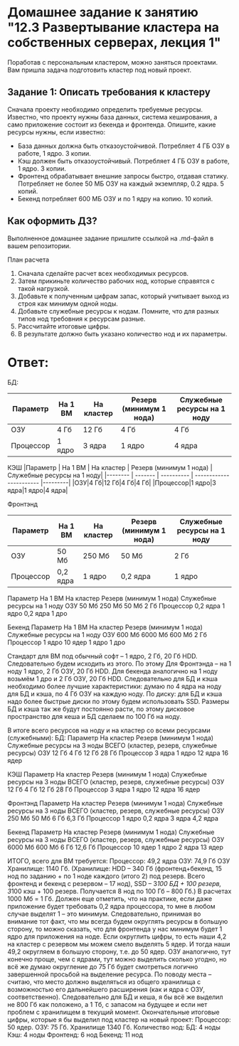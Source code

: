 # Домашнее задание к занятию "12.3 Развертывание кластера на собственных серверах, лекция 1"
Поработав с персональным кластером, можно заняться проектами. Вам пришла задача подготовить кластер под новый проект.

## Задание 1: Описать требования к кластеру
Сначала проекту необходимо определить требуемые ресурсы. Известно, что проекту нужны база данных, система кеширования, а само приложение состоит из бекенда и фронтенда. Опишите, какие ресурсы нужны, если известно:

* База данных должна быть отказоустойчивой. Потребляет 4 ГБ ОЗУ в работе, 1 ядро. 3 копии.
* Кэш должен быть отказоустойчивый. Потребляет 4 ГБ ОЗУ в работе, 1 ядро. 3 копии.
* Фронтенд обрабатывает внешние запросы быстро, отдавая статику. Потребляет не более 50 МБ ОЗУ на каждый экземпляр, 0.2 ядра. 5 копий.
* Бекенд потребляет 600 МБ ОЗУ и по 1 ядру на копию. 10 копий.

## Как оформить ДЗ?

Выполненное домашнее задание пришлите ссылкой на .md-файл в вашем репозитории.

План расчета
1. Сначала сделайте расчет всех необходимых ресурсов.
2. Затем прикиньте количество рабочих нод, которые справятся с такой нагрузкой.
3. Добавьте к полученным цифрам запас, который учитывает выход из строя как минимум одной ноды.
4. Добавьте служебные ресурсы к нодам. Помните, что для разных типов нод требовния к ресурсам разные.
5. Рассчитайте итоговые цифры.
6. В результате должно быть указано количество нод и их параметры.


# Ответ: 

БД:

|Параметр | На 1 ВМ | На кластер | Резерв (минимум 1 нода) | Служебные ресурсы на 1 ноду|
|-------- | ------- | ---------- | ----------------------- |---------|
|ОЗУ|4 Гб|12 Гб|4 Гб|4 Гб|
|Процессор|1 ядро|3 ядра|1 ядро|4 ядра|

КЭШ
|Параметр | На 1 ВМ | На кластер | Резерв (минимум 1 нода) | Служебные ресурсы на 1 ноду|
|-------- | ------- | ---------- | ----------------------- |---------|
|ОЗУ|4 Гб|12 Гб|4 Гб|4 Гб|
|Процессор|1 ядро|3 ядра|1 ядро|4 ядра|

Фронтэнд

|Параметр | На 1 ВМ | На кластер | Резерв (минимум 1 нода) | Служебные ресурсы на 1 ноду|
|-------- | ------- | ---------- | ----------------------- |---------|
|ОЗУ|50 Мб|250 Мб|50 Мб|2 Гб|
|Процессор|0,2 ядра|1 ядро|0,2 ядра|1 ядро|


Параметр	На 1 ВМ	На кластер	Резерв (минимум 1 нода)	Служебные ресурсы на 1 ноду
ОЗУ	50 Мб	250 Мб	50 Мб	2 Гб
Процессор	0,2 ядра	1 ядро	0,2 ядра	1 дро

Бекенд
Параметр	На 1 ВМ	На кластер	Резерв (минимум 1 нода)	Служебные ресурсы на 1 ноду
ОЗУ	600 Мб	6000 Мб	600 Мб	2 Гб
Процессор	1 ядро	10 ядер	1 ядро	1 дро

Стандарт для ВМ под обычный софт – 1 ядро, 2 Гб, 20 Гб HDD. Следовательно будем исходить из этого. По этому 
Для Фронтэнда – на 1 ноду 1 ядро, 2 Гб ОЗУ, 20 Гб HDD.
Для бекенда аналогично на 1 ноду возьмём 1 дро и 2 Гб ОЗУ, 20 Гб HDD.
Следовательно для БД и кэша необходимо более лучшие характеристики: думаю по 4 ядра на ноду для БД и кэша, по 4 Гб ОЗУ на каждую ноду. По диску: для БД и кэша надо более быстрые диски по этому будем использовать SSD. Размеры БД и кэша так же будут постоянно расти, по этому дисковое пространство для кеша и БД сделаем по 100 Гб на ноду.

В итоге всего ресурсов на ноду и на кластер со всеми ресурсами (служебными):
БД:
Параметр	На кластер	Резерв (минимум 1 нода)	Служебные ресурсы на 3 ноды	ВСЕГО (кластер, резерв, служебные ресурсы)
ОЗУ	12 Гб	4 Гб	12 Гб	28 Гб
Процессор	3 ядра	1 ядро	12 ядра	16 ядер

КЭШ
Параметр	На кластер	Резерв (минимум 1 нода)	Служебные ресурсы на 3 ноды	ВСЕГО (кластер, резерв, служебные ресурсы)
ОЗУ	12 Гб	4 Гб	12 Гб	28 Гб
Процессор	3 ядра	1 ядро	12 ядра	16 ядер

Фронтэнд
Параметр	На кластер	Резерв (минимум 1 нода)	Служебные ресурсы на 3 ноды	ВСЕГО (кластер, резерв, служебные ресурсы)
ОЗУ	250 Мб	50 Мб	6 Гб	6,3 Гб
Процессор	1 ядро	0,2 ядра	3 ядра	4,2 ядра

Бекенд
Параметр	На кластер	Резерв (минимум 1 нода)	Служебные ресурсы на 3 ноды	ВСЕГО (кластер, резерв, служебные ресурсы)
ОЗУ	6000 Мб	600 Мб	6 Гб	12,6 Гб
Процессор	10 ядер	1 ядро	2 ядра	13 ядер

ИТОГО, всего для ВМ требуется: 
Процессор: 49,2 ядра
ОЗУ: 74,9 Гб ОЗУ
Хранилище: 1140 Гб. (Хранилище: HDD – 340 Гб (фронтенд+бекенд, 15 нод по заданию + по 1 ноде каждого (итого 2) под резерв. Всего фронтенд и бекенд с резервом – 17 нод), SSD – 3*100 БД + 100 резерв, 3*100 кэш + 100 резерв. Получается 8 нод по 100 Гб – 800 Гб.)
В расчетах 1000 Мб = 1 Гб.
Должен еще отметить, что на практике, если даже приложение будет требовать 0,2 ядра процессора, то мне в любом случае выделят 1 – это минимум. Следовательно, принимая во внимание тот факт, что мы всегда будем округлять ресурсы в большую сторону, то можно сказать, что для фронтенда у нас минимум будет 1 ядро для приложения на ноде. Если округлить цифры, то есть наши 4,2 на кластер с резервом мы можем смело выделять 5 ядер. И тогда наши 49,2 округляем в большую сторону, т.е. до 50 ядер.
ОЗУ аналогично, тут конечно проще, чем с ядрами, тут можно выделить сколько угодно, но всё же думаю округление до 75 Гб будет смотреться логично завершенной просьбой на выделение ресурса.
По поводу места – считаю, что место должно выделяться из общего хранилища с возможностью его дальнейшего расширения (как и ядра с ОЗУ, соответственно). Следовательно для БД и кеша, я бы всё же выделил не 800 Гб как положено, а 1 Тб, с запасом на будущее и если нет проблем с хранилищем в текущий момент.
Окончательные итоговые цифры, которые я бы выделил под кластер на новый проект:
Процессор: 50 ядер.
ОЗУ: 75 Гб.
Хранилище 1340 Гб.
Количество нод: 
БД: 4 ноды
Кэш: 4 ноды
Фронтенд: 6 нод
Бекенд: 11 нод
